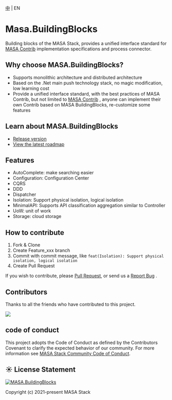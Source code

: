 [中](README.zh-CN.md) | EN

# Masa.BuildingBlocks
Building blocks of the MASA Stack, provides a unified interface standard for [MASA Contrib](https://github.com/masastack/MASA.Contrib/blob/main/README.md) implementation specifications and process connector.



## Why choose MASA.BuildingBlocks?
* Supports monolithic architecture and distributed architecture
* Based on the .Net main push technology stack, no magic modification, low learning cost
* Provide a unified interface standard, with the best practices of MASA Contrib, but not limited to [MASA Contrib](https://github.com/masastack/MASA.Contrib/blob/main/README.md) , anyone can implement their own Contrib based on MASA BuildingBlocks, re-customize some features



## Learn about MASA.BuildingBlocks
* [Release version](https://github.com/masastack/MASA.BuildingBlocks/releases)
* [View the latest roadmap](https://github.com/masastack/MASA.BuildingBlocks/issues/39)



## Features
* AutoComplete: make searching easier
* Configuration: Configuration Center
* CQRS
* DDD
* Dispatcher
* Isolation: Support physical isolation, logical isolation
* MinimalAPI: Supports API classification aggregation similar to Controller
* UoW: unit of work
* Storage: cloud storage



## How to contribute

1. Fork & Clone
2. Create Feature_xxx branch
3. Commit with commit message, like `feat(Isolation): Support physical isolation, logical isolation`
4. Create Pull Request

If you wish to contribute, please [Pull Request](https://github.com/masastack/MASA.BuildingBlocks/pulls), or send us a [Report Bug](https://github.com/masastack/MASA.BuildingBlocks/issues/new) .



## Contributors

Thanks to all the friends who have contributed to this project.

<a href="https://github.com/masastack/MASA.BuildingBlocks/graphs/contributors">
    <img src="https://contrib.rocks/image?repo=masastack/MASA.BuildingBlocks" />
</a>



## code of conduct

This project adopts the Code of Conduct as defined by the Contributors Covenant to clarify the expected behavior of our community. For more information see [MASA Stack Community Code of Conduct](https://github.com/masastack/community/blob/main/CODE-OF-CONDUCT.md).



## ☀️ License Statement

[![MASA.BuildingBlocks](https://img.shields.io/badge/License-MIT-blue?style=flat-square)](/LICENSE.txt)

Copyright (c) 2021-present MASA Stack
